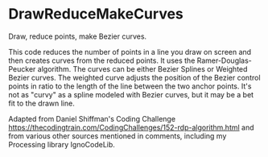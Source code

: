# DrawReduceMakeCurves
 
Draw, reduce points, make Bezier curves.

This code reduces the number of points in a line you draw on screen and then creates curves from the reduced points. It uses the Ramer-Douglas-Peucker algorithm. The curves can be either Bezier Splines or Weighted Bezier curves. The weighted curve adjusts the position of the Bezier control points in ratio to the length of the line between the two anchor points. It's not as "curvy" as a spline modeled with Bezier curves, but it may be a bet fit to the drawn line. 

Adapted from Daniel Shiffman's Coding Challenge https://thecodingtrain.com/CodingChallenges/152-rdp-algorithm.html and from various other sources mentioned in comments, including my Processing library IgnoCodeLib. 

